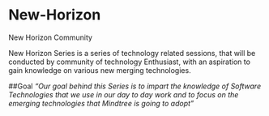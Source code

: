 # New-Horizon
New Horizon Community


New Horizon Series is a series of technology related sessions, that will be conducted by community of technology Enthusiast, with an aspiration to gain knowledge on various  new merging technologies.


##Goal
	_“Our goal behind this Series is to impart the knowledge of Software Technologies that we use in our day to day work and to focus on the emerging technologies that Mindtree is going to adopt”_
	


